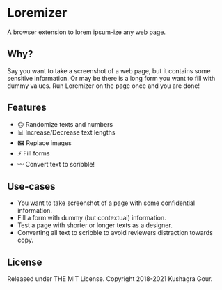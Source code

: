 # Loremizer
A browser extension to lorem ipsum-ize any web page.

## Why?

Say you want to take a screenshot of a web page, but it contains some sensitive information. Or may be there is a long form you want to fill with dummy values. Run Loremizer on the page once and you are done!

## Features

- 🙃 Randomize texts and numbers
- 📊 Increase/Decrease text lengths
- 🖼 Replace images
- ⚡️ Fill forms
- 〰 Convert text to scribble!

## Use-cases

- You want to take screenshot of a page with some confidential information.
- Fill a form with dummy (but contextual) information.
- Test a page with shorter or longer texts as a designer.
- Converting all text to scribble to avoid reviewers distraction towards copy.

## License

Released under THE MIT License. Copyright 2018-2021 Kushagra Gour.
